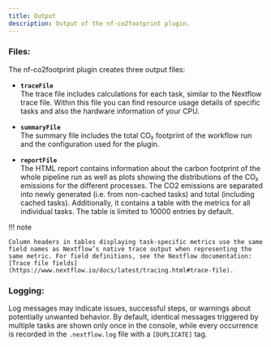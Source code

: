 ```yaml
---
title: Output
description: Output of the nf-co2footprint plugin.
---
```


### Files:

The nf-co2footprint plugin creates three output files:

- **`traceFile`**  
  The trace file includes calculations for each task, similar to the Nextflow trace file. Within this file you can find resource usage details of specific tasks and also the hardware information of your CPU.

- **`summaryFile`**  
  The summary file includes the total CO₂ footprint of the workflow run and the configuration used for the plugin.
  
- **`reportFile`**  
  The HTML report contains information about the carbon footprint of the whole pipeline run as well as plots showing the distributions of the CO₂ emissions for the different processes. The CO2 emissions are separated into newly generated (i.e. from non-cached tasks) and total (including cached tasks). Additionally, it contains a table with the metrics for all individual tasks. The table is limited to 10000 entries by default.

!!! note

    Column headers in tables displaying task-specific metrics use the same field names as Nextflow’s native trace output when representing the same metric. For field definitions, see the Nextflow documentation: [Trace file fields](https://www.nextflow.io/docs/latest/tracing.html#trace-file).

### Logging:
Log messages may indicate issues, successful steps, or warnings about potentially unwanted behavior. By default, identical messages triggered by multiple tasks are shown only once in the console, while every occurrence is recorded in the `.nextflow.log` file with a `[DUPLICATE]` tag.